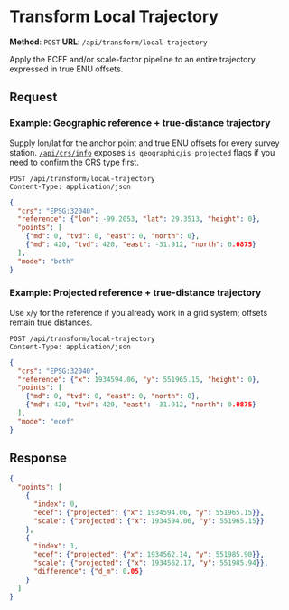 # Transform Local Trajectory

**Method**: `POST`
**URL**: `/api/transform/local-trajectory`

Apply the ECEF and/or scale-factor pipeline to an entire trajectory expressed in true ENU offsets.

## Request

### Example: Geographic reference + true-distance trajectory
Supply lon/lat for the anchor point and true ENU offsets for every survey station. [`/api/crs/info`](crs_info.md) exposes `is_geographic`/`is_projected` flags if you need to confirm the CRS type first.

```http
POST /api/transform/local-trajectory
Content-Type: application/json
```

```json
{
  "crs": "EPSG:32040",
  "reference": {"lon": -99.2053, "lat": 29.3513, "height": 0},
  "points": [
    {"md": 0, "tvd": 0, "east": 0, "north": 0},
    {"md": 420, "tvd": 420, "east": -31.912, "north": 0.0875}
  ],
  "mode": "both"
}
```

### Example: Projected reference + true-distance trajectory
Use `x`/`y` for the reference if you already work in a grid system; offsets remain true distances.

```http
POST /api/transform/local-trajectory
Content-Type: application/json
```

```json
{
  "crs": "EPSG:32040",
  "reference": {"x": 1934594.06, "y": 551965.15, "height": 0},
  "points": [
    {"md": 0, "tvd": 0, "east": 0, "north": 0},
    {"md": 420, "tvd": 420, "east": -31.912, "north": 0.0875}
  ],
  "mode": "ecef"
}
```

## Response
```json
{
  "points": [
    {
      "index": 0,
      "ecef": {"projected": {"x": 1934594.06, "y": 551965.15}},
      "scale": {"projected": {"x": 1934594.06, "y": 551965.15}}
    },
    {
      "index": 1,
      "ecef": {"projected": {"x": 1934562.14, "y": 551985.90}},
      "scale": {"projected": {"x": 1934562.17, "y": 551985.94}},
      "difference": {"d_m": 0.05}
    }
  ]
}
```
